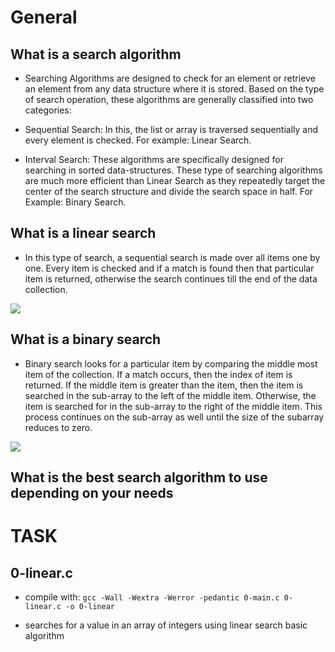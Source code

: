 # General

## What is a search algorithm
- Searching Algorithms are designed to check for an element or retrieve an element from any data structure where it is stored. Based on the type of search operation, these algorithms are generally classified into two categories:

- Sequential Search: In this, the list or array is traversed sequentially and every element is checked. For example: Linear Search.

- Interval Search: These algorithms are specifically designed for searching in sorted data-structures. These type of searching algorithms are much more efficient than Linear Search as they repeatedly target the center of the search structure and divide the search space in half. For Example: Binary Search.

## What is a linear search
- In this type of search, a sequential search is made over all items one by one. Every item is checked and if a match is found then that particular item is returned, otherwise the search continues till the end of the data collection.

![](https://www.tutorialspoint.com/data_structures_algorithms/images/linear_search.gif)

## What is a binary search

- Binary search looks for a particular item by comparing the middle most item of the collection. If a match occurs, then the index of item is returned. If the middle item is greater than the item, then the item is searched in the sub-array to the left of the middle item. Otherwise, the item is searched for in the sub-array to the right of the middle item. This process continues on the sub-array as well until the size of the subarray reduces to zero.

![](https://upload.wikimedia.org/wikipedia/commons/thumb/8/83/Binary_Search_Depiction.svg/1920px-Binary_Search_Depiction.svg.png)

## What is the best search algorithm to use depending on your needs

# TASK

## 0-linear.c

- compile with: ```gcc -Wall -Wextra -Werror -pedantic 0-main.c 0-linear.c -o 0-linear```

- searches for a value in an array of integers using linear search basic algorithm